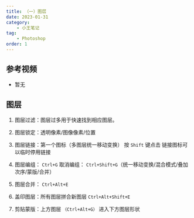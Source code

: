 ```yaml
---
title: （一）图层
date: 2023-01-31
category:
    - 小王笔记
tag: 
    - Photoshop
order: 1
---
```


## 参考视频
- 暂无

## 图层
1. 图层过滤：图层过多用于快速找到相应图层。

2. 图层锁定：透明像素/图像像素/位置

3. 图层链接：第一个图标（多图层统一移动变换） 按 `Shift` 键点击
链接图标可以临时停用链接

4. 图层编组： `Ctrl+G` 取消编组： `Ctrl+Shift+G`（统一移动变换/混合模式/叠加次序/蒙版/合并）

5. 图层合并： `Ctrl+Alt+E`

6. 盖印图层：所有图层拼合新图层 `Ctrl+Alt+Shift+E`

7. 剪贴蒙版：上方图层 `（Ctrl+Alt+G）` 进入下方图层形状

